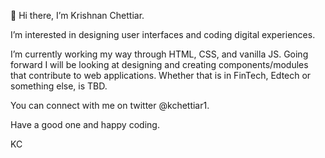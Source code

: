 👋 Hi there, I’m Krishnan Chettiar.
  
I’m interested in designing user interfaces and coding digital experiences. 

I’m currently working my way through HTML, CSS, and vanilla JS. Going forward I will be looking at designing and creating components/modules that contribute to web applications. Whether that is in FinTech, Edtech or something else, is TBD. 

You can connect with me  on twitter @kchettiar1.

Have a good one and happy coding.

KC

<!---
kchettiar1/kchettiar1 is a ✨ special ✨ repository because its `README.md` (this file) appears on your GitHub profile.
You can click the Preview link to take a look at your changes.
--->
